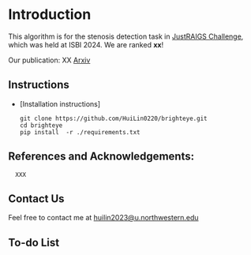 # Introduction
This algorithm is for the stenosis detection task in [JustRAIGS Challenge](https://justraigs.grand-challenge.org/), which was held at ISBI 2024. We are ranked **xx**!

Our publication:  XX [Arxiv](https://arxiv.org/abs/2310.14961)



## Instructions
- [Installation instructions]

      git clone https://github.com/HuiLin0220/brighteye.git
      cd brighteye
      pip install  -r ./requirements.txt


## References and Acknowledgements:

      XXX
    
    


## Contact Us
Feel free to contact me at huilin2023@u.northwestern.edu

## To-do List

